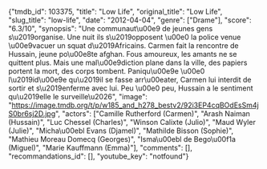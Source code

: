{"tmdb_id": 103375, "title": "Low Life", "original_title": "Low Life", "slug_title": "low-life", "date": "2012-04-04", "genre": ["Drame"], "score": "6.3/10", "synopsis": "Une communaut\u00e9 de jeunes gens s\u2019organise. Une nuit ils s\u2019opposent \u00e0 la police venue \u00e9vacuer un squat d\u2019Africains. Carmen fait la rencontre de Hussain, jeune po\u00e8te afghan. Fous amoureux, les amants ne se quittent plus. Mais une mal\u00e9diction plane dans la ville, des papiers portent la mort, des corps tombent. Paniqu\u00e9e \u00e0 l\u2019id\u00e9e qu\u2019il se fasse arr\u00eater, Carmen lui interdit de sortir et s\u2019enferme avec lui. Peu \u00e0 peu, Hussain a le sentiment qu\u2019elle le surveille\u2026", "image": "https://image.tmdb.org/t/p/w185_and_h278_bestv2/92i3EP4cqBOdEsSm4jS0br6sj2D.jpg", "actors": ["Camille Rutherford (Carmen)", "Arash Naiman (Hussain)", "Luc Chessel (Charles)", "Winson Calixte (Julio)", "Maud Wyler (Julie)", "Micha\u00ebl Evans (Djamel)", "Mathilde Bisson (Sophie)", "Mathieu Moreau Domecq (Georges)", "Isma\u00ebl de Bego\u00f1a (Miguel)", "Marie Kauffmann (Emma)"], "comments": [], "recommandations_id": [], "youtube_key": "notfound"}